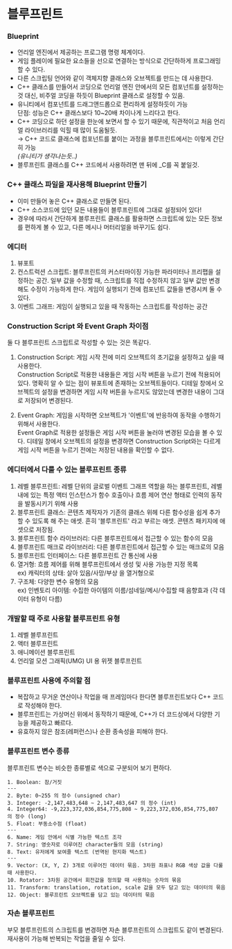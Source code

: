 # 블루프린트

### Blueprint  
   - 언리얼 엔진에서 제공하는 프로그램 명령 체계이다.  
   - 게임 플레이에 필요한 요소들을 선으로 연결하는 방식으로 간단하하게 프로그래밍 할 수 있다.  
   - 다른 스크립팅 언어와 같이 객체지향 클래스와 오브젝트를 만드는 데 사용한다.  
   - C++ 클래스를 만들어서 코딩으로 언리얼 엔진 안에서의 모든 컴포넌트를 설정하는것 대신, 비주얼 코딩을 하듯이 Blueprint 클래스로 설정할 수 있음.  
   - 유니티에서 컴포넌트를 드래그앤드롭으로 편리하게 설정하듯이 가능  
     단점: 성능은 C++ 클래스보다 10~20배 차이나게 느리다고 한다.
   - C++ 코딩으로 하던 설정을 한눈에 보면서 할 수 있기 때문에, 직관적이고 처음 언리얼 라이브러리를 익힐 때 많이 도움될듯.  
   → C++ 코드로 클래스에 컴포넌트를 붙이는 과정을 블루프린트에서는 이렇게 간단히 가능  
   *(유니티가 생각나는듯..)*
   - 블루프린트 클래스를 C++ 코드에서 사용하려면 맨 뒤에 _C를 꼭 붙일것.    

### C++ 클래스 파일을 재사용해 Blueprint 만들기
   - 이미 만들어 놓은 C++ 클래스로 만들면 된다.  
   - C++ 소스코드에 있던 모든 내용들이 블루프린트에 그대로 설정되어 있다!  
   - 경우에 따라서 간단하게 블루프린트 클래스를 활용하면 스크립트에 있는 모든 정보를 편하게 볼 수 있고, 다른 메시나 머터리얼을 바꾸기도 쉽다.  

### 에디터
1. 뷰포트
2. 컨스트럭션 스크립트: 블루프린트의 커스터마이징 가능한 파라미터나 프리팹을 설정하는 공간. 일부 값을 수정할 때, 스크립트를 직접 수정하지 않고 일부 값만 변경해도 수정이 가능하게 한다. 게임이 실행되기 전에 컴포넌트 값들을 변경시켜 둘 수 있다.
3. 이벤트 그래프: 게임이 실행되고 있을 때 작동하는 스크립트를 작성하는 공간

### Construction Script 와 Event Graph 차이점  
둘 다 블루프린트 스크립트로 작성할 수 있는 것은 똑같다.  

1. Construction Script: 게임 시작 전에 미리 오브젝트의 초기값을 설정하고 싶을 때 사용한다.  
Construction Script로 적용한 내용들은 게임 시작 버튼을 누르기 전에 적용되어 있다. 명확히 알 수 있는 점이 뷰포트에 존재하는 오브젝트들이다. 디테일 창에서 오브젝트의 설정을 변경하면 게임 시작 버튼을 누르지도 않았는데 변경한 내용이 그대로 저장되어 변경된다.

2. Event Graph: 게임을 시작하면 오브젝트가 '이벤트'에 반응하여 동작을 수행하기 위해서 사용한다.   
Event Graph로 적용한 설정들은 게임 시작 버튼을 눌러야 변경된 모습을 볼 수 있다. 디테일 창에서 오브젝트의 설정을 변경하면 Construction Script와는 다르게 게임 시작 버튼을 누르기 전에는 저장된 내용을 확인할 수 없다.



### 에디터에서 다룰 수 있는 블루프린트 종류
1. 레벨 블루프린트: 레벨 단위의 글로벌 이벤트 그래프 역할을 하는 블루프린트, 레벨 내에 있는 특정 액터 인스턴스가 함수 호출이나 흐름 제어 연산 형태로 인력의 동작을 발동시키기 위해 사용  
2. 블루프린트 클래스: 콘텐츠 제작자가 기존의 클래스 위헤 다른 함수성을 쉽게 추가할 수 있도록 해 주는 애셋. 흔히 '블루프린트' 라고 부르는 애셋. 콘텐츠 패키지에 애셋으로 저장됨.  
3. 블루프린트 함수 라이브러리: 다른 블루프린트에서 접근할 수 있는 함수의 모음  
4. 블루프린트 매크로 라이브러리: 다른 블루프린트에서 접근할 수 있는 매크로의 모음  
5. 블루프린트 인터페이스: 다른 블루프린트 간 통신에 사용  
6. 열거형: 흐름 제어를 위해 블루프린트에서 생성 및 사용 가능한 지정 목록  
ex) 캐릭터의 상태: 살아 있음/사망/부상 을 열거형으로  
7. 구조체: 다양한 변수 유형의 모음   
ex) 인벤토리 아이템: 수집한 아이템의 이름/섬네일/메시/수집할 때 음향효과 (각 데이터 유형이 다름)  

### 개발할 때 주로 사용할 블루프린트 유형
1. 레벨 블루프린트  
2. 액터 블루프린트  
3. 애니메이션 블루프린트  
4. 언리얼 모션 그래픽(UMG) UI 용 위젯 블루프린트  

### 블루프린트 사용에 주의할 점
 - 복잡하고 무거운 연산이나 작업을 매 프레임마다 한다면 블루프린트보다 C++ 코드로 작성해야 한다.
 - 블루프린트는 가상머신 위에서 동작하기 때문에, C++가 더 코드상에서 다양한 기능을 제공하고 빠르다.
 - 유효하지 않은 참조(레퍼런스)나 순환 종속성을 피해야 한다.

### 블루프린트 변수 종류
블루프린트 변수는 비슷한 종류별로 색으로 구분되어 보기 편하다.
~~~
1. Boolean: 참/거짓
---
2. Byte: 0~255 의 정수 (unsigned char)
3. Integer: -2,147,483,648 ~ 2,147,483,647 의 정수 (int)
4. Integer64: -9,223,372,036,854,775,808 ~ 9,223,372,036,854,775,807 의 정수 (long)
5. Float: 부동소수점 (float)
---
6. Name: 게임 안에서 식별 가능한 텍스트 조각
7. String: 영숫자로 이루어진 character들의 모음 (string)
8. Text: 유저에게 보여줄 텍스트 (번역된 현지화 텍스트)
---
9. Vector: (X, Y, Z) 3개로 이루어진 데이터 묶음. 3차원 좌표나 RGB 색상 값을 다룰 때 사용한다.
10. Rotator: 3차원 공간에서 회전값을 정의할 때 사용하는 숫자의 묶음
11. Transform: translation, rotation, scale 값을 모두 담고 있는 데이터의 묶음
12. Object: 블루프린트 오브젝트를 담고 있는 데이터의 묶음
~~~

### 자손 블루프린트
부모 블루프린트의 스크립트를 변경하면 자손 블루프린트의 스크립트도 같이 변경된다. 재사용이 가능해 반복되는 작업을 줄일 수 있다.  




